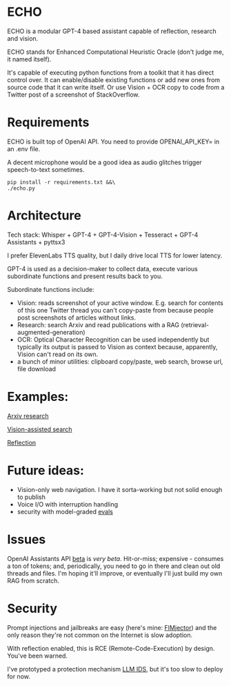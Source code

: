 # ECHO
ECHO is a modular GPT-4 based assistant capable of reflection, research and vision.

ECHO stands for Enhanced Computational Heuristic Oracle (don't judge me, it named itself).

It's capable of executing python functions from a toolkit that it has direct control over.
It can enable/disable existing functions or add new ones from source code that it can write itself.
Or use Vision + OCR copy to code from a Twitter post of a screenshot of StackOverflow.

# Requirements
ECHO is built top of OpenAI API. You need to provide OPENAI_API_KEY=<key> in an .env file.

A decent microphone would be a good idea as audio glitches trigger speech-to-text sometimes.

```
pip install -r requirements.txt &&\
./echo.py
```

# Architecture
Tech stack: Whisper + GPT-4 + GPT-4-Vision + Tesseract + GPT-4 Assistants + pyttsx3

I prefer ElevenLabs TTS quality, but I daily drive local TTS for lower latency.

GPT-4 is used as a decision-maker to collect data, execute various subordinate functions and present results back to you.

Subordinate functions include:
- Vision: reads screenshot of your active window. E.g. search for contents of this one Twitter thread you can't copy-paste from because people post screenshots of articles without links.
- Research: search Arxiv and read publications with a RAG (retrieval-augmented-generation)
- OCR: Optical Character Recognition can be used independently but typically its output is passed to Vision as context because, apparently, Vision can't read on its own.
- a bunch of minor utilities: clipboard copy/paste, web search, browse url, file download

# Examples:
[Arxiv research](https://youtu.be/jcOXYQat21s?feature=shared)

[Vision-assisted search](https://youtu.be/DOMdUyO5oKg?feature=shared)

[Reflection](https://youtube.com/shorts/-I45bmOfca4?feature=shared)

# Future ideas:
- Vision-only web navigation. I have it sorta-working but not solid enough to publish
- Voice I/O with interruption handling
- security with model-graded [evals](https://github.com/openai/evals/blob/main/docs/build-eval.md)

# Issues
OpenAI Assistants API [beta](https://platform.openai.com/docs/api-reference/assistants) is *very beta*. Hit-or-miss; expensive - consumes a ton of tokens; and, periodically, you need to go in there and clean out old threads and files. I'm hoping it'll improve, or eventually I'll just build my own RAG from scratch.

# Security
Prompt injections and jailbreaks are easy (here's mine: [FIMjector](https://github.com/wwa/FIMjector)) and the only reason they're not common on the Internet is slow adoption. 

With reflection enabled, this is RCE (Remote-Code-Execution) by design. You've been warned.

I've prototyped a protection mechanism [LLM IDS](https://x.com/witoldwaligora/status/1748135598089556098), but it's too slow to deploy for now.
